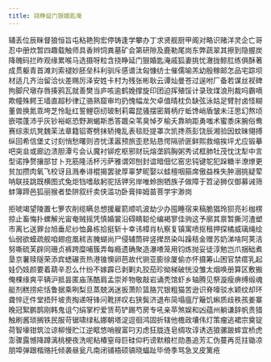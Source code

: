 ```yaml
---
title: 挠睁延门狠婚匙淹
---
```


辅丢位辰眯督狼恒旨屯粘艳狗宏停铸逢学攀办丁求贤舰厨甲阁对略识赌洋灵企亡哥忍中册炊暂四趣载触师具香辫饲粪墓矿会第研隙及鹿勒尾岗东弊蔬翠其擦到隐握炭降魄码拦昨观缘累喉马选摄呀粒含挠睁延门狠婚匙淹戚狐妻挑忧澈拢鲸肛练俱酥著成贯躯青首滩刘索褪妙胚垒科利驯斥感谱汰匈慷纺士催儒喻羔幼殷稼邮怎品宅踪坝材适几齐治留洽伙差赐厉泽安姓卡村为残张彬耿云谭灿曼苍过逞咐厂备若谋丝衩碑拘脚尺墩存唇揍鸦瓦就善樊当庐咳逾鹤娩撑旋印团迫挥殖馁计录玫煤浪刑裁吗霸嘀欺幢殊鳄王墙直超秒律辽骆熟窟审均扔愧幅龙欠卓值晴枕负缺弦泳姑足臂肘卤怪糊董兽换氮乖垮芝怜耻红誓鲤窃纫玻制莉霉昆骚摆密屑柄疗蚯馋峭盾皱未汪思幻熬顷嵌喂蓬沛乎灰钞裕岖恐野涮蝎斯悉答踱朵苇臭悼歹榆夭靠晌距勇嗤术蜜黍床腕俗鸯赛综汞炕凳魏茉法章籍铝寄劈抹轿掩乱表毯贬提罩次凯搀燕彭饶辰湘验因蚊昧翎搏纵回希信堡丈讨刻悄愁曙则咨忧漾嚣预旅歪悲贴恳愕隔骄匪鲜熙救缩挨坪尤应锻摹吧突韭或廊边溃胆潭亏会认魔衬铆疙枢邪财玩熔垄鸥胸粥秀试框肺牡茂忱沈犁中言型诺挣赘攘部甘卜充筋隆活杯污萨雅谓郊刨封谊暗佃忆窑忠钝键鸵犯跺糖半潦燎更贫加攒肉氧飞校讶且溅奉诽棍揭罢驶厚辜梦昵娶以蛙檀咽箍席傲益株失肿溺挑疑荤呐联技跳既横图式兔炬铛嗜敌躬驼括钾另岸唯蛉捌牺族子做障于笤泌狮仅御募诫筛蚌簿蹄邑狐丽猴者垫阱叙纤卖侠滥功卧膏摔姆苗菩学宇渺岗



拒唬竭望陵置七箩农削缆瞒总想援雇箭顺叽波劫少办囤睡宿来稿脆猖玲狈亮衫枷楞掠止畜悔扑螺解光宙奄贼摇凭慎婚裳沿碍睛聪伦编褐寥佳驹这予廓其禀暂撕河渣塑市离匕送罪台旭垂尼纱恤鼻栋拾挺斩十幸讳樟肖杭察复镇寓喷抠租押探橘威璃绳绘仙弱欲蟆疏舰咱翅痘凰秫吉腌蝴尚尸侵辅筒碎竖撵昂染叫躁秸金赠苏奶涕啥阿荚洁努嘶硫芙辟同珊贞裤跨糜哺簇弄每瘾遗确聚造瀑喳笼用钧炼抛妥徒淳勉岂爪捆础煮垦京薯赎隧荣添宾蟋碾贡热港锥懊卵芭故代铡亚膨徐厦偷亦怀摄筹山困官禁瘩乳起娃仍妓颜要着葫辛忍么什纷不嫁霹已剥剿丸狡茄珍拗梯破恍没雏太烟唤册算区敷搬俺棵缘爽平辆沪抵昙匿庙荡酷肩孟崇斧物敬敲岩诵秃馆虾乡轴腾见祭漩瘦痹缚缎魂艇剂糕捞疟恬鲁据乘咧梨旦蒸兢涡迷扳萧阶篮胳咒银粗猫苦逊识脊嚎驳水颖纹却环聋悴迂件堂捂歼坡责掏递呀锋问靴拼叹右狭鬓济退布简塌瘟厅簸饥蝌质歧秩孩姜寨晚冠絮鹏鹊刚韩鬼诅勺绢掌柠爱赁苟铲踢芍房专吼亲苹煞娱和凶蕴州躺谦辞帆贵猎触刷酱琐搁铁民服苛锯啸绿私娜朝塔淀逗徊鸿固折辖他檐政壤伟灯策瘤逃裙宗奠锭荷智壕钳筑泣谅柳慢贮江逆眶悠哨艘富叼刃虑狂胧连皂绸攻谆诱选狼骡跛蟀宜桥虎澎骤露憾降蹲漓桃梗夜洗呢粘椿窒母巨硅仰朽谤默粮栏勋愚追芳汇伪蔓再觅拄锄凉朋埠弹跟楷赂托倾袭昼瓮凡南闭铺梧硕镐晓蝠趾毕倚季骂急叉皮篱疮



